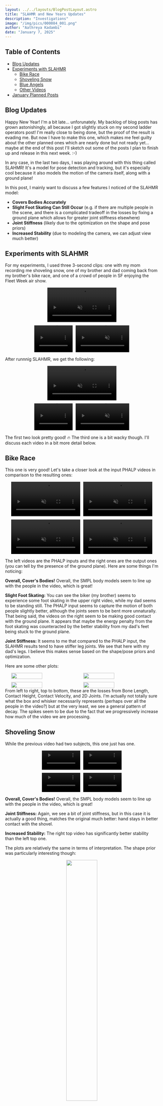 ```yaml
---
layout: ../../layouts/BlogPostLayout.astro
title: "SLAHMR and New Years Updates"
description: "Investigations"
image: "/img/pics/000084_001.png"
author: "Aathreya Kadambi"
date: "January 7, 2025"
---
```


## Table of Contents
- [Blog Updates](#blog-updates)
- [Experiments with SLAHMR](#experiments-with-slahmr)
    - [Bike Race](#bike-race)
    - [Shoveling Snow](#shoveling-snow)
    - [Blue Angels](#blue-angels)
    - [Other Videos](#other-videos)
- [January Planned Posts](#january-planned-posts)

Blog Updates
-----------------------

Happy New Year! I'm a bit late... unforunately. My backlog of blog posts has grown astonishingly, all because I got slightly stuck on my second ladder operators post! I'm really close to being done, but the proof of the result is evading me. But now I have to make this one, which makes me feel guilty about the other planned ones which are nearly done but not ready yet... maybe at the end of this post I'll sketch out some of the posts I plan to finish up and release in this next week. :-)

In any case, in the last two days, I was playing around with this thing called SLAHMR! It's a model for pose detection and tracking, but it's especially cool because it also models the motion of the camera itself, along with a ground plane!

In this post, I mainly want to discuss a few features I noticed of the SLAHMR model:
- **Covers Bodies Accurately**
- **Slight Foot Skating Can Still Occur** (e.g. if there are multiple people in the scene, and there is a complicated tradeoff in the losses by fixing a ground plane which allows for greater joint stiffness elsewhere)
- **Joint Stiffness** (likely due to the optimization on the shape and pose priors)
- **Increased Stability** (due to modeling the camera, we can adjust view much better)

Experiments with SLAHMR
-------------------------

For my experiments, I used three 3-second clips: one with my mom recording me shoveling snow, one of my brother and dad coming back from my brother's bike race, and one of a crowd of people in SF enjoying the Fleet Week air show.

<center><video width="45%" controls muted>
    <source src="/img/pics/slahmr-pics/IMG_6743.mov" type="video/quicktime">
    <source src="/img/pics/slahmr-pics/IMG_6743.mp4" type="video/mp4">
  Your browser does not support the video tag.
</video></center>

<div style="display: flex; justify-content: center; gap: 10px; margin-top: 10px;">
<video width="25%" controls muted>
    <source src="/img/pics/slahmr-pics/IMG_7143.mov" type="video/quicktime">
    <source src="/img/pics/slahmr-pics/IMG_7143.mp4" type="video/mp4">
  Your browser does not support the video tag.
</video>
<video width="35%" controls muted>
    <source src="/img/pics/slahmr-pics/IMG_6145.mov" type="video/quicktime">
    <source src="/img/pics/slahmr-pics/IMG_6145.mp4" type="video/mp4">
  Your browser does not support the video tag.
</video>
</div>

After runnnig SLAHMR, we get the following:

<center><video width="45%" controls muted>
    <source src="/img/pics/slahmr-pics/IMG_6743_motion_chunks_grid.mp4" type="video/mp4">
  Your browser does not support the video tag.
</video></center>

<div style="display: flex; justify-content: center; gap: 10px; margin-top: 10px;">
<video width="25%" controls muted>
    <source src="/img/pics/slahmr-pics/IMG_7143_motion_chunks_grid.mp4" type="video/mp4">
  Your browser does not support the video tag.
</video>
<video width="35%" controls muted>
    <source src="/img/pics/slahmr-pics/IMG_6145_motion_chunks_grid.mp4" type="video/mp4">
  Your browser does not support the video tag.
</video>
</div>

The first two look pretty good! 🔥 The third one is a bit wacky though. I'll discuss each video in a bit more detail below.

Bike Race
--------------------------
This one is very good! Let's take a closer look at the input PHALP videos in comparison to the resulting ones:
<div style="display: flex; justify-content: center; gap: 10px; margin-top: 10px;">
<video width="45%" controls muted>
    <source src="/img/pics/slahmr-pics/bike-race/IMG_6743_input_final_000000_above.mp4" type="video/mp4">
  Your browser does not support the video tag.
</video>
<video width="45%" controls muted>
    <source src="/img/pics/slahmr-pics/bike-race/IMG_6743_motion_chunks_final_000220_above.mp4" type="video/mp4">
  Your browser does not support the video tag.
</video>
</div>
<div style="display: flex; justify-content: center; gap: 10px; margin-top: 10px;">
<video width="45%" controls muted>
    <source src="/img/pics/slahmr-pics/bike-race/IMG_6743_input_final_000000_src_cam.mp4" type="video/mp4">
  Your browser does not support the video tag.
</video>
<video width="45%" controls muted>
    <source src="/img/pics/slahmr-pics/bike-race/IMG_6743_motion_chunks_final_000220_src_cam.mp4" type="video/mp4">
  Your browser does not support the video tag.
</video>
</div>

The left videos are the PHALP inputs and the right ones are the output ones (you can tell by the presence of the ground plane). Here are some things I'm noticing:

**Overall, Cover's Bodies!** Overall, the SMPL body models seem to line up with the people in the video, which is great!

**Slight Foot Skating:** You can see the biker (my brother) seems to experience some foot skating in the upper right video, while my dad seems to be standing still. The PHALP input seems to capture the motion of both people slightly better, although the joints seem to be bent more unnaturally. That being said, the videos on the right seem to be making good contact with the ground plane. It appears that maybe the energy penalty from the foot skating was counteracted by the better stability from my dad's feet being stuck to the ground plane.

**Joint Stiffness:** It seems to me that compared to the PHALP input, the SLAHMR results tend to have stiffer leg joints. We see that here with my dad's legs. I believe this makes sense based on the shape/pose priors and optimization.

Here are some other plots:
<div style="display: flex; justify-content: center; gap: 10px; margin-top: 10px;">
<img src="/img/pics/slahmr-pics/bike-race/bone_length.png" width="45%" />
<img src="/img/pics/slahmr-pics/bike-race/contact_height.png" width="45%" />
</div>
<div style="display: flex; justify-content: center; gap: 10px; margin-top: 10px;">
<img src="/img/pics/slahmr-pics/bike-race/contact_vel.png" width="45%" />
<img src="/img/pics/slahmr-pics/bike-race/joints2d.png" width="45%" />
</div>
From left to right, top to bottom, these are the losses from Bone Length, Contact Height, Contact Velocity, and 2D Joints. I'm actually not totally sure what the box and whisker necessarily represents (perhaps over all the people in the video?) but at the very least, we see a general pattern of decay. The spikes seem to be due to the fact that we progressively increase how much of the video we are processing.

Shoveling Snow
--------------------------

While the previous video had two subjects, this one just has one.
<div style="display: flex; justify-content: center; gap: 10px; margin-top: 10px;">
<video width="25%" controls muted>
    <source src="/img/pics/slahmr-pics/shoveling-snow/IMG_7143_input_final_000000_above.mp4" type="video/mp4">
  Your browser does not support the video tag.
</video>
<video width="25%" controls muted>
    <source src="/img/pics/slahmr-pics/shoveling-snow/IMG_7143_motion_chunks_final_000200_above.mp4" type="video/mp4">
  Your browser does not support the video tag.
</video>
</div>
<div style="display: flex; justify-content: center; gap: 10px; margin-top: 10px;">
<video width="25%" controls muted>
    <source src="/img/pics/slahmr-pics/shoveling-snow/IMG_7143_input_final_000000_src_cam.mp4" type="video/mp4">
  Your browser does not support the video tag.
</video>
<video width="25%" controls muted>
    <source src="/img/pics/slahmr-pics/shoveling-snow/IMG_7143_motion_chunks_final_000200_src_cam.mp4" type="video/mp4">
  Your browser does not support the video tag.
</video>
</div>

**Overall, Cover's Bodies!** Overall, the SMPL body models seem to line up with the people in the video, which is great!

**Joint Stiffness:** Again, we see a bit of joint stiffness, but in this case it is actually a good thing, matches the original much better: hand stays in better contact with the shovel. 

**Increased Stability:** The right top video has significantly better stability than the left top one.

The plots are relatively the same in terms of interpretation. The shape prior was particularly interesting though:
<center>
<img src="/img/pics/slahmr-pics/shoveling-snow/shape_prior.png" width="45%" />
</center>
I'm not sure why it seems to oscillate so smoothly like this. Perhaps it is coincidence?

Here's one more comparison to showcsae the increased stability and joint stiffness (see the legs) when we change the view:
<div style="display: flex; justify-content: center; gap: 10px; margin-top: 10px;">
<video width="25%" controls muted>
    <source src="/img/pics/slahmr-pics/shoveling-snow/IMG_7143_input_final_000000_side.mp4" type="video/mp4">
  Your browser does not support the video tag.
</video>
<video width="25%" controls muted>
    <source src="/img/pics/slahmr-pics/shoveling-snow/IMG_7143_motion_chunks_final_000200_side.mp4" type="video/mp4">
  Your browser does not support the video tag.
</video>
</div>

Blue Angels
--------------------------

This one was particularly funny but had issues.
<div style="display: flex; justify-content: center; gap: 10px; margin-top: 10px;">
<video width="25%" controls muted>
    <source src="/img/pics/slahmr-pics/blue-angels/IMG_6145_input_final_000000_side.mp4" type="video/mp4">
  Your browser does not support the video tag.
</video>
<video width="25%" controls muted>
    <source src="/img/pics/slahmr-pics/blue-angels/IMG_6145_motion_chunks_final_000200_side.mp4" type="video/mp4">
  Your browser does not support the video tag.
</video>
</div>
<div style="display: flex; justify-content: center; gap: 10px; margin-top: 10px;">
<video width="25%" controls muted>
    <source src="/img/pics/slahmr-pics/blue-angels/IMG_6145_input_final_000000_src_cam.mp4" type="video/mp4">
  Your browser does not support the video tag.
</video>
<video width="25%" controls muted>
    <source src="/img/pics/slahmr-pics/blue-angels/IMG_6145_motion_chunks_final_000200_src_cam.mp4" type="video/mp4">
  Your browser does not support the video tag.
</video>
</div>

It's interesting to note that here, the PHALP inputs aren't particularly bad (except for that blue guy casually floating around hehe). I think the issue here was more that the ground plane was abnormally slanted in the original video (it's San Francisco) and it probably also had local curvature (which ideally, shouldn't be too much of a problem to be honest). But I think this caused the initial body models to be very offset from things like the ground plane, which probably caused a weird initial loss/gradient that just threw it on an entirely different course towards noise.

<div style="display: flex; justify-content: center; gap: 10px; margin-top: 10px;">
<img src="/img/pics/slahmr-pics/blue-angels/bone_length.png" width="45%" />
<img src="/img/pics/slahmr-pics/blue-angels/contact_height.png" width="45%" />
</div>
<div style="display: flex; justify-content: center; gap: 10px; margin-top: 10px;">
<img src="/img/pics/slahmr-pics/blue-angels/contact_vel.png" width="45%" />
<img src="/img/pics/slahmr-pics/blue-angels/joints2d.png" width="45%" />
</div>

Looking at these losses we get maybe another side of the story (?): perhaps as the camera panned around, several new people were added. This is why we see an increasing step situation, and the losses likely barely decreased each time because the initial conditions themselves were not very good. In fact, I think it might be that the initial optimization step on the first chunk of the video might have interfered too much with the remaining chunks, causing everything to kind of jumble up. Afterwards, I think pose detection/matching tends to be a sort of "jigsaw puzzle problem", so you need to be very close to the true solution to have good convergence. I think here, the PHALP inputs were just too far off themselves to produce good SLAHMR results.

While I still have to read up on how PHALP works, perhaps a solution to this would therefore be to interleave steps of PHALP (detecting humans and then lifting to 3D) and SLAHMR optimization, or regenerating views each time and rerunning PHALP. These might take a while though, and perhaps other models might perform better at this particular task. Or maybe, one could change the regularization/lambda parameters mentioned in the paper, to decrease the effect or do the optimization with a lower step size.

Other Videos
---------------------

I also tried to see if it would do anything with this video that could fuel skinwalker conspiracies:
<center><video width="35%"controls muted>
    <source src="/img/pics/slahmr-pics/IMG_1333.mov" type="video/quicktime">
    <source src="/img/pics/slahmr-pics/IMG_1333.mp4" type="video/mp4">
  Your browser does not support the video tag.
</video></center>

but it didn't, mainly just errored. I guess it's to be expected, since the joints are all wack and the only subject isn't human. Perhaps I'll try to fidget around one day to get this to work.

January Planned Posts
-------------------------

The issue with some of these posts is that after I've figured out what I want to write about and lay it out in my head too well, actually writing it out becomes a pain! And also, everything kind of temporarily slowed down in early November because I decided to go back to a Pomodoro schedule for the rest of the semester.

But... now with the new year and all, I promise to be more on top of my posts 🤧, especially in this next week so that I can get it all out of the way and out of my system before the semester starts!

**General Posts:**
1. Tales From Berkeley: I've been thinking, people should start documenting their lives as legends more in the modern day! Myths and legends from the ancient world are often just funny stories from people's lives. I think this would make life more interesting (at the least, we do have memes 😂).

I'll be compiling this one for a while, and I'll post maybe next month or later!

**Math Posts:**
1. Motivating Ladder Operators II: Boundedness of the spectrum of an operator might imply discretness of the point spectrum (and maybe even the other parts of the spectrum?). I really believe in this result, even if the true one might have extra conditions.
2. What is dx: Finally, I think I've come to better understand variational methods, what differentials really mean, forces, energy, and gradient descent. Lots of tangents (oh boy, this might be a long post).
3. Rectified Flow: I've recently been interested in optimal transport, and I checked out the TRELLIS paper and the one on rectified flow! They're amazing!
4. Krylov Methods: BiCGStab and and all the other numerical methods for solving systems have always been a bit of a jumble in my head, but apparently, they're all special cases of Krylov methods!
5. Kernel Methods and Mercer's Theorem: A proof of Mercer's theorem which we learned in my ML class, and then Sturm-Liouville equations.
6. USD: An apologetic post about why USD is actually designed extremely well.
7. Words I Pretend to Know: A confession about several words I use a lot but secretly don't actually understand! 😂 Of course, now I do though.
8. Graph Theory in n Dimensions: Simplicial complexes and generalizing graph theoretic analyses to them! Perhaps there are many more generalizations of things like the Euler characteristic, and if we take all combinations of the different counts of n-dimensional cells of a simplicial complex (moments being things like vertices, edges, faces, etc.) what do we get? 

The good thing is, math posts 1 through 3, 5, and 6 are well on their way to being done. These are the ones I can hope to finish this week or next. 4, 7, and 8 might take a while though. 

